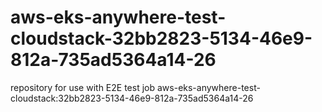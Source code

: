 # aws-eks-anywhere-test-cloudstack-32bb2823-5134-46e9-812a-735ad5364a14-26
repository for use with E2E test job aws-eks-anywhere-test-cloudstack:32bb2823-5134-46e9-812a-735ad5364a14-26
